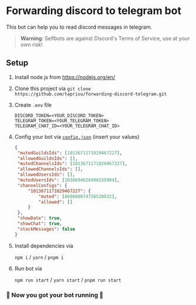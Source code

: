 # Forwarding discord to telegram bot

This bot can help you to read discord messages in telegram.

> **Warning**:
> Selfbots are against Discord's Terms of Service, use at your own risk!

## Setup

1. Install node.js from <https://nodejs.org/en/>

2. Clone this project via `git clone https://github.com/taprisu/forwarding-discord-telegram.git`

3. Create `.env` file

   ```env
   DISCORD_TOKEN=<YOUR_DISCORD_TOKEN>
   TELEGRAM_TOKEN=<YOUR_TELEGRAM_TOKEN>
   TELEGRAM_CHAT_ID=<YOUR_TELEGRAM_CHAT_ID>
   ```

4. Config your bot via [`config.json`](сonfig.json) (insert your values)

   ```json
   {
   	"mutedGuildsIds": [1013671171029467227],
   	"allowedGuildsIds": [],
   	"mutedChannelsIds": [1013671171029467227],
   	"allowedChannelsIds": [],
   	"allowedUsersIds": [],
   	"mutedUsersIds": [1038694628490235904],
   	"channelConfigs": {
   		"1013671171029467227": {
   			"muted": [869088074758520832],
   			"allowed": []
   		}
   	},
   	"showDate": true,
   	"showChat": true,
   	"stackMessages": false
   }
   ```

5. Install dependencies via

   `npm i` / `yarn` / `pnpm i`

6. Run bot via

   `npm run start` / `yarn start` / `pnpm run start`

### 🎉 Now you got your bot running 🎉
